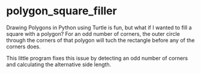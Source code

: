 # polygon_square_filler

Drawing Polygons in Python using Turtle is fun, but what if I wanted to fill a square with a polygon?
For an odd number of corners, the outer circle through the corners of that polygon will tuch the rectangle before any of the corners does.

This little program fixes this issue by detecting an odd number of corners and calculating the alternative side length.
